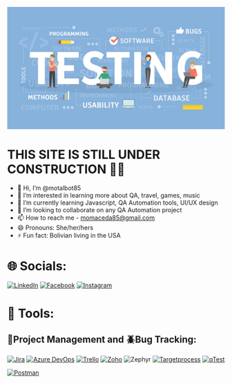 ![Header](SoftwareTesting.jpg)

# THIS SITE IS STILL UNDER CONSTRUCTION :mage_woman:

- 👋 Hi, I’m @motalbot85
- 👀 I’m interested in learning more about QA, travel, games, music
- 🌱 I’m currently learning Javascript, QA Automation tools, UI/UX design
- 💞️ I’m looking to collaborate on any QA Automation project
- 📫 How to reach me - momaceda85@gmail.com
- 😄 Pronouns: She/her/hers
- ⚡ Fun fact: Bolivian living in the USA

# 🌐 Socials:
[![LinkedIn](https://img.shields.io/badge/LinkedIn-0077B5?style=for-the-badge&logo=linkedin&logoColor=white)](https://www.linkedin.com/in/monica-maceda-toranzos-90446279/) [![Facebook](https://img.shields.io/badge/Facebook-1877F2?style=for-the-badge&logo=facebook&logoColor=white)](https://www.facebook.com/momaceda/) [![Instagram](https://img.shields.io/badge/Instagram-E4405F?style=for-the-badge&logo=instagram&logoColor=white)](https://www.instagram.com/momaceda/)

# 🔧 Tools:
## 📝Project Management and 🪲Bug Tracking:
[![Jira](https://img.shields.io/badge/Jira-0052CC?style=for-the-badge&logo=jira&logoColor=white)](https://www.atlassian.com/software/jira/) [![Azure DevOps](https://img.shields.io/badge/Azure%20DevOps-0078D7?style=for-the-badge&logo=azure-devops&logoColor=white)](https://azure.microsoft.com/) [![Trello](https://img.shields.io/badge/Trello-0052CC?style=for-the-badge&logo=trello&logoColor=white)](https://trello.com/) [![Zoho](https://img.shields.io/badge/Zoho-DC2828?style=for-the-badge&logo=zoho&logoColor=white)](https://www.zoho.com/projects/) ![Zephyr](https://img.shields.io/badge/Zephyr-2E73B8?style=for-the-badge&logo=zephyr&logoColor=white) [![Targetprocess](https://img.shields.io/badge/Targetprocess-FF7F45?style=for-the-badge&logo=targetprocess&logoColor=white)](https://docvuedev.tpondemand.com/) [![qTest](https://img.shields.io/badge/qTest-49BEB7?style=for-the-badge&logo=qtest&logoColor=white)](https://www.tricentis.com/products/unified-test-management-qtest/test-case-manager)


[![Postman](https://img.shields.io/badge/Postman-FF6C37?style=for-the-badge&logo=postman&logoColor=white)](https://www.postman.com/)
<!---
motalbot85/motalbot85 is a ✨ special ✨ repository because its `README.md` (this file) appears on your GitHub profile.
You can click the Preview link to take a look at your changes.
--->
